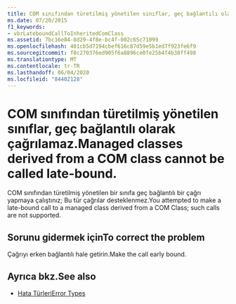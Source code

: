 ```yaml
---
title: COM sınıfından türetilmiş yönetilen sınıflar, geç bağlantılı olarak çağrılamaz.
ms.date: 07/20/2015
f1_keywords:
- vbrLateboundCallToInheritedComClass
ms.assetid: 7bc16e84-8d29-4f8e-bc4f-002c65c71099
ms.openlocfilehash: 401cb5d7194cbef616c87d59e5b1ed7f923fe6f9
ms.sourcegitcommit: f8c270376ed905f6a8896ce0fe25b4f4b38ff498
ms.translationtype: MT
ms.contentlocale: tr-TR
ms.lasthandoff: 06/04/2020
ms.locfileid: "84402128"
---
```

# <a name="managed-classes-derived-from-a-com-class-cannot-be-called-late-bound"></a><span data-ttu-id="a360b-102">COM sınıfından türetilmiş yönetilen sınıflar, geç bağlantılı olarak çağrılamaz.</span><span class="sxs-lookup"><span data-stu-id="a360b-102">Managed classes derived from a COM class cannot be called late-bound.</span></span>

<span data-ttu-id="a360b-103">COM sınıfından türetilmiş yönetilen bir sınıfa geç bağlantılı bir çağrı yapmaya çalıştınız; Bu tür çağrılar desteklenmez.</span><span class="sxs-lookup"><span data-stu-id="a360b-103">You attempted to make a late-bound call to a managed class derived from a COM Class; such calls are not supported.</span></span>

## <a name="to-correct-the-problem"></a><span data-ttu-id="a360b-104">Sorunu gidermek için</span><span class="sxs-lookup"><span data-stu-id="a360b-104">To correct the problem</span></span>

<span data-ttu-id="a360b-105">Çağrıyı erken bağlantılı hale getirin.</span><span class="sxs-lookup"><span data-stu-id="a360b-105">Make the call early bound.</span></span>

## <a name="see-also"></a><span data-ttu-id="a360b-106">Ayrıca bkz.</span><span class="sxs-lookup"><span data-stu-id="a360b-106">See also</span></span>

- [<span data-ttu-id="a360b-107">Hata Türleri</span><span class="sxs-lookup"><span data-stu-id="a360b-107">Error Types</span></span>](../programming-guide/language-features/error-types.md)
